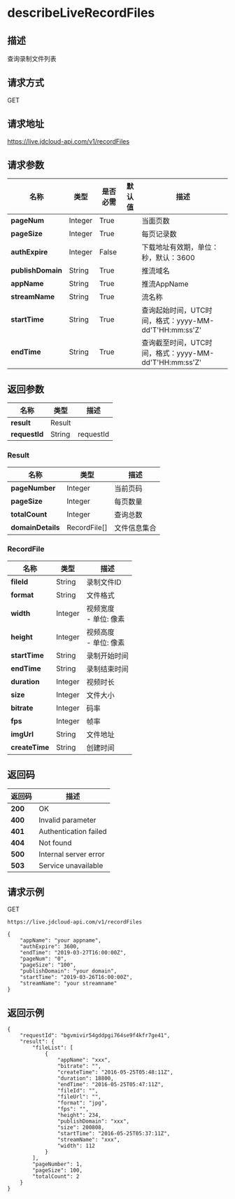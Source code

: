 # describeLiveRecordFiles


## 描述
查询录制文件列表


## 请求方式
GET

## 请求地址
https://live.jdcloud-api.com/v1/recordFiles


## 请求参数
|名称|类型|是否必需|默认值|描述|
|---|---|---|---|---|
|**pageNum**|Integer|True| |当面页数<br>|
|**pageSize**|Integer|True| |每页记录数<br>|
|**authExpire**|Integer|False| |下载地址有效期，单位：秒，默认：3600<br>|
|**publishDomain**|String|True| |推流域名<br>|
|**appName**|String|True| |推流AppName<br>|
|**streamName**|String|True| |流名称<br>|
|**startTime**|String|True| |查询起始时间，UTC时间，格式：yyyy-MM-dd'T'HH:mm:ss'Z'<br>|
|**endTime**|String|True| |查询截至时间，UTC时间，格式：yyyy-MM-dd'T'HH:mm:ss'Z'<br>|


## 返回参数
|名称|类型|描述|
|---|---|---|
|**result**|Result| |
|**requestId**|String|requestId|

### Result
|名称|类型|描述|
|---|---|---|
|**pageNumber**|Integer|当前页码|
|**pageSize**|Integer|每页数量|
|**totalCount**|Integer|查询总数|
|**domainDetails**|RecordFile[]|文件信息集合|
### RecordFile
|名称|类型|描述|
|---|---|---|
|**fileId**|String|录制文件ID<br>|
|**format**|String|文件格式<br>|
|**width**|Integer|视频宽度<br>- 单位: 像素<br>|
|**height**|Integer|视频高度<br>- 单位: 像素<br>|
|**startTime**|String|录制开始时间<br>|
|**endTime**|String|录制结束时间<br>|
|**duration**|Integer|视频时长<br>|
|**size**|Integer|文件大小<br>|
|**bitrate**|Integer|码率<br>|
|**fps**|Integer|帧率<br>|
|**imgUrl**|String|文件地址<br>|
|**createTime**|String|创建时间<br>|

## 返回码
|返回码|描述|
|---|---|
|**200**|OK|
|**400**|Invalid parameter|
|**401**|Authentication failed|
|**404**|Not found|
|**500**|Internal server error|
|**503**|Service unavailable|

## 请求示例
GET
```
https://live.jdcloud-api.com/v1/recordFiles
```
```
{
    "appName": "your appname", 
    "authExpire": 3600, 
    "endTime": "2019-03-27T16:00:00Z", 
    "pageNum": "0", 
    "pageSize": "100", 
    "publishDomain": "your domain", 
    "startTime": "2019-03-26T16:00:00Z", 
    "streamName": "your streamname"
}
```

## 返回示例
```
{
    "requestId": "bgvmivir54gddpgi764se9f4kfr7ge41", 
    "result": {
        "fileList": [
            {
                "appName": "xxx", 
                "bitrate": "", 
                "createTime": "2016-05-25T05:48:11Z", 
                "duration": 18800, 
                "endTime": "2016-05-25T05:47:11Z", 
                "fileId": "", 
                "fileUrl": "", 
                "format": "jpg", 
                "fps": "", 
                "height": 234, 
                "publishDomain": "xxx", 
                "size": 200808, 
                "startTime": "2016-05-25T05:37:11Z", 
                "streamName": "xxx", 
                "width": 112
            }
        ], 
        "pageNumber": 1, 
        "pageSize": 100, 
        "totalCount": 2
    }
}
```
